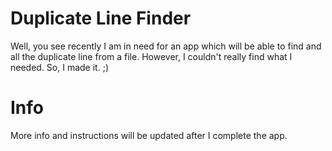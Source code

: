 # Duplicate Line Finder
Well, you see recently I am in need for an app which will be able to find and all the duplicate line from a file. However, I couldn't really find what I needed. So, I made it. ;)

# Info
More info and instructions will be updated after I complete the app.
 
